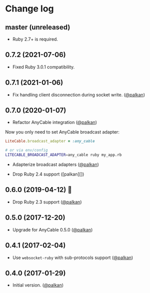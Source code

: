 # Change log

## master (unreleased)

- Ruby 2.7+ is required.

## 0.7.2 (2021-07-06)

- Fixed Ruby 3.0.1 compatibility.

## 0.7.1 (2021-01-06)

- Fix handling client disconnection during socket write. ([@palkan][])

## 0.7.0 (2020-01-07)

- Refactor AnyCable integration ([@palkan][])

Now you only need to set AnyCable broadcast adapter:

```ruby
LiteCable.broadcast_adapter = :any_cable
```

```sh
# or via env/config
LITECABLE_BROADCAST_ADAPTER=any_cable ruby my_app.rb
```

- Adapterize broadcast adapters ([@palkan][])

- Drop Ruby 2.4 support ([palkan][])

## 0.6.0 (2019-04-12) 🚀

- Drop Ruby 2.3 support ([@palkan][])

## 0.5.0 (2017-12-20)

- Upgrade for AnyCable 0.5.0 ([@palkan][])

## 0.4.1 (2017-02-04)

- Use `websocket-ruby` with sub-protocols support ([@palkan][])

## 0.4.0 (2017-01-29)

- Initial version. ([@palkan][])

[@palkan]: https://github.com/palkan
